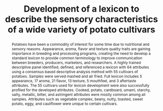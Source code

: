 ---
abstract: Potatoes have been a commodity of interest for some time due to nutritional and sensory reasons. Appearance, aroma, flavor and texture quality traits are gaining importance in breeding and processing programs, creating the need to develop a standard lexicon to provide common terminology to improve communication between breeders, producers, marketers, and researchers. A highly trained descriptive panel identified, defined, and referenced a lexicon with 64 attributes using a consensus based descriptive analysis method with 55 cultivars of potatoes. Samples were served mashed and air fried. Full lexicon includes 5 appearance, 17 aroma, 21 flavor, 13 texture, 5 mouthfeel, and 3 aftertaste attributes. The 55 cultivars used for lexicon development were also successfully profiled for the developed attributes. Cooked, potato, cardboard, umami, starchy, salty, metallic, bitter, and astringent attributes were mostly common among all samples. Attributes such as vegetable complex, beany, nutty, toasted, sweet potato, eggy, and cauliflower were unique to certain cultivars.
#author_notes:
authors:
- admin
- Edgar Chambers IV
- Sastry S. Jayanty
- Vidyasagar Sathuvalli Rajakalyan
- David G. Holm
- Martin Talavera
#date: "2015-09-01T00:00:00Z"
doi: "https://doi.org/10.1111/joss.12577"
featured: false
image:
  #caption: 'Image credit: [**Chetan**](https://unsplash.com/photos/jdD8gXaTZsc)'
  focal_point: ""
  preview_only: false
projects: []
publication: '*Journal of Sensory Studies, 35*(4)'
publication_short: ""
publication_types:
- "2"
publishDate: "2020-05-01T00:00:00Z"
#slides: example
#summary: Lorem ipsum dolor sit amet, consectetur adipiscing elit. Duis posuere tellus ac convallis placerat. Proin tincidunt magna sed ex sollicitudin condimentum.
tags:
- Potato
- Lexicon
- Sensory
- Consensus
title: Development of a lexicon to describe the sensory characteristics of a wide variety of potato cultivars
url_code: ""
url_dataset: ""
url_pdf: https://osf.io/qd8u2/
#url_poster: ""
#url_project: ""
#url_slides: ""
#url_source: ""
#url_video: ""
---
